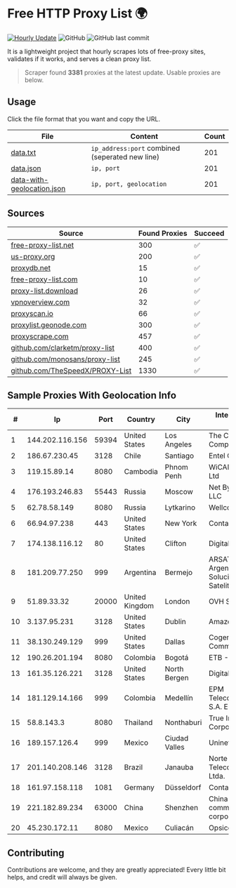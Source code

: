 
# Free HTTP Proxy List 🌍

[![Hourly Update](https://github.com/mertguvencli/http-proxy-list/actions/workflows/main.yml/badge.svg?branch=main)](https://github.com/mertguvencli/http-proxy-list/actions/workflows/main.yml)
![GitHub](https://img.shields.io/github/license/mertguvencli/http-proxy-list)
![GitHub last commit](https://img.shields.io/github/last-commit/mertguvencli/http-proxy-list)

It is a lightweight project that hourly scrapes lots of free-proxy sites, validates if it works, and serves a clean proxy list.


> Scraper found **3381** proxies at the latest update. Usable proxies are below.

## Usage

Click the file format that you want and copy the URL.


|File|Content|Count|
|----|-------|-----|
|[data.txt](https://raw.githubusercontent.com/mertguvencli/http-proxy-list/main/proxy-list/data.txt)|`ip_address:port` combined (seperated new line)|201|
|[data.json](https://raw.githubusercontent.com/mertguvencli/http-proxy-list/main/proxy-list/data.json)|`ip, port`|201|
|[data-with-geolocation.json](https://raw.githubusercontent.com/mertguvencli/http-proxy-list/main/proxy-list/data-with-geolocation.json)|`ip, port, geolocation`|201|

## Sources

|Source|Found Proxies|Succeed|
|------|-------------|-------|
|[free-proxy-list.net](https://free-proxy-list.net)|300|✅|
|[us-proxy.org](https://www.us-proxy.org)|200|✅|
|[proxydb.net](http://proxydb.net)|15|✅|
|[free-proxy-list.com](https://free-proxy-list.com/?page=&port=&type%5B%5D=http&type%5B%5D=https&up_time=0&search=Search)|10|✅|
|[proxy-list.download](https://www.proxy-list.download/HTTP)|26|✅|
|[vpnoverview.com](https://vpnoverview.com/privacy/anonymous-browsing/free-proxy-servers)|32|✅|
|[proxyscan.io](https://www.proxyscan.io)|66|✅|
|[proxylist.geonode.com](https://proxylist.geonode.com/api/proxy-list?limit=300&page=1&sort_by=lastChecked&sort_type=desc&protocols=http,https)|300|✅|
|[proxyscrape.com](https://api.proxyscrape.com/v2/?request=displayproxies&protocol=http&timeout=10000&country=all&ssl=all&anonymity=all)|457|✅|
|[github.com/clarketm/proxy-list](https://raw.githubusercontent.com/clarketm/proxy-list/master/proxy-list-raw.txt)|400|✅|
|[github.com/monosans/proxy-list](https://raw.githubusercontent.com/monosans/proxy-list/main/proxies/http.txt)|245|✅|
|[github.com/TheSpeedX/PROXY-List](https://raw.githubusercontent.com/TheSpeedX/PROXY-List/master/http.txt)|1330|✅|


## Sample Proxies With Geolocation Info

|#|Ip|Port|Country|City|Internet Service Provider|
|-|--|----|-------|----|-------------------------|
|1|144.202.116.156|59394|United States|Los Angeles|The Constant Company|
|2|186.67.230.45|3128|Chile|Santiago|Entel Chile S.A.|
|3|119.15.89.14|8080|Cambodia|Phnom Penh|WiCAM Corporation Ltd|
|4|176.193.246.83|55443|Russia|Moscow|Net By Net Holding LLC|
|5|62.78.58.149|8080|Russia|Lytkarino|Wellcom ISP|
|6|66.94.97.238|443|United States|New York|Contabo Inc.|
|7|174.138.116.12|80|United States|Clifton|DigitalOcean, LLC|
|8|181.209.77.250|999|Argentina|Bermejo|ARSAT - Empresa Argentina de Soluciones Satelitales S.A.|
|9|51.89.33.32|20000|United Kingdom|London|OVH SAS|
|10|3.137.95.231|3128|United States|Dublin|Amazon.com, Inc.|
|11|38.130.249.129|999|United States|Dallas|Cogent Communications|
|12|190.26.201.194|8080|Colombia|Bogotá|ETB - Colombia|
|13|161.35.126.221|3128|United States|North Bergen|DigitalOcean, LLC|
|14|181.129.14.166|999|Colombia|Medellín|EPM Telecomunicaciones S.A. E.S.P.|
|15|58.8.143.3|8080|Thailand|Nonthaburi|True Internet Corporation CO. Ltd.|
|16|189.157.126.4|999|Mexico|Ciudad Valles|Uninet S.A. de C.V|
|17|201.140.208.146|3128|Brazil|Janauba|Norte Line Telecomunicacoes Ltda.|
|18|161.97.158.118|1081|Germany|Düsseldorf|Contabo GmbH|
|19|221.182.89.234|63000|China|Shenzhen|China Mobile communications corporation|
|20|45.230.172.11|8080|Mexico|Culiacán|Opsicome SA De CV|



## Contributing

Contributions are welcome, and they are greatly appreciated! Every
little bit helps, and credit will always be given.

